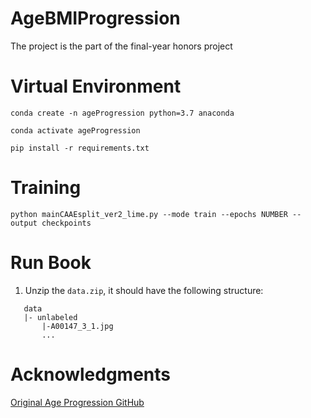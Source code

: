 # AgeBMIProgression

The project is the part of the final-year honors project

# Virtual Environment

```shell
conda create -n ageProgression python=3.7 anaconda
```

```shell
conda activate ageProgression
```

```shell
pip install -r requirements.txt
```

# Training

```shell
python mainCAAEsplit_ver2_lime.py --mode train --epochs NUMBER --output checkpoints
```

# Run Book

1. Unzip the `data.zip`, it should have the following structure:

```
   data
   |- unlabeled
       |-A00147_3_1.jpg
       ...
```

# Acknowledgments

[Original Age Progression GitHub](https://github.com/mattans/AgeProgression)
